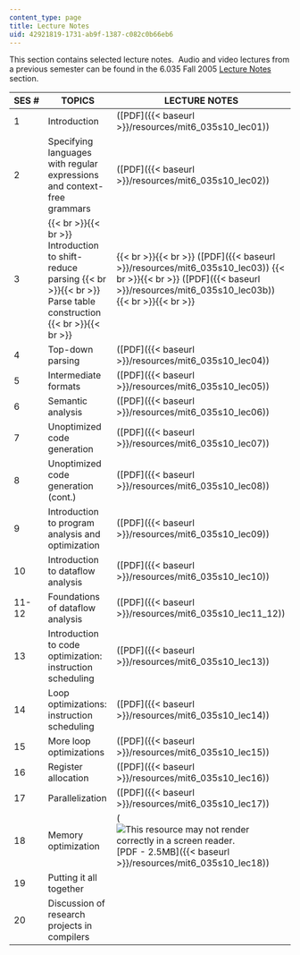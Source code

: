 ```yaml
---
content_type: page
title: Lecture Notes
uid: 42921819-1731-ab9f-1387-c082c0b66eb6
---
```


This section contains selected lecture notes.  Audio and video lectures from a previous semester can be found in the 6.035 Fall 2005 [Lecture Notes](/courses/6-035-computer-language-engineering-sma-5502-fall-2005/pages/lecture-notes) section.

| SES # | TOPICS | LECTURE NOTES |
| --- | --- | --- |
| 1 | Introduction | ([PDF]({{< baseurl >}}/resources/mit6_035s10_lec01)) |
| 2 | Specifying languages with regular expressions and context-free grammars | ([PDF]({{< baseurl >}}/resources/mit6_035s10_lec02)) |
| 3 |  {{< br >}}{{< br >}} Introduction to shift-reduce parsing {{< br >}}{{< br >}} Parse table construction {{< br >}}{{< br >}}  |  {{< br >}}{{< br >}} ([PDF]({{< baseurl >}}/resources/mit6_035s10_lec03)) {{< br >}}{{< br >}} ([PDF]({{< baseurl >}}/resources/mit6_035s10_lec03b)) {{< br >}}{{< br >}}  |
| 4 | Top-down parsing | ([PDF]({{< baseurl >}}/resources/mit6_035s10_lec04)) |
| 5 | Intermediate formats | ([PDF]({{< baseurl >}}/resources/mit6_035s10_lec05)) |
| 6 | Semantic analysis | ([PDF]({{< baseurl >}}/resources/mit6_035s10_lec06)) |
| 7 | Unoptimized code generation | ([PDF]({{< baseurl >}}/resources/mit6_035s10_lec07)) |
| 8 | Unoptimized code generation (cont.) | ([PDF]({{< baseurl >}}/resources/mit6_035s10_lec08)) |
| 9 | Introduction to program analysis and optimization | ([PDF]({{< baseurl >}}/resources/mit6_035s10_lec09)) |
| 10 | Introduction to dataflow analysis | ([PDF]({{< baseurl >}}/resources/mit6_035s10_lec10)) |
| 11-12 | Foundations of dataflow analysis | ([PDF]({{< baseurl >}}/resources/mit6_035s10_lec11_12)) |
| 13 | Introduction to code optimization: instruction scheduling | ([PDF]({{< baseurl >}}/resources/mit6_035s10_lec13)) |
| 14 | Loop optimizations: instruction scheduling | ([PDF]({{< baseurl >}}/resources/mit6_035s10_lec14)) |
| 15 | More loop optimizations | ([PDF]({{< baseurl >}}/resources/mit6_035s10_lec15)) |
| 16 | Register allocation | ([PDF]({{< baseurl >}}/resources/mit6_035s10_lec16)) |
| 17 | Parallelization | ([PDF]({{< baseurl >}}/resources/mit6_035s10_lec17)) |
| 18 | Memory optimization | (![This resource may not render correctly in a screen reader.](/images/inacessible.gif)[PDF - 2.5MB]({{< baseurl >}}/resources/mit6_035s10_lec18)) |
| 19 | Putting it all together | &nbsp; |
| 20 | Discussion of research projects in compilers |